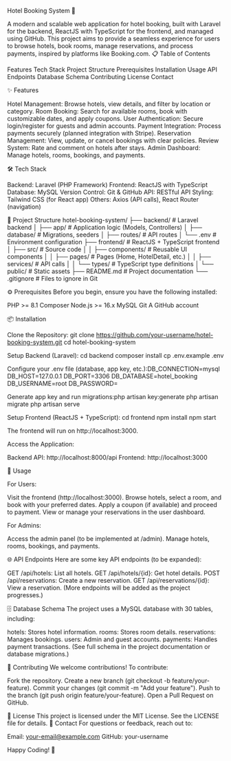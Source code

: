 Hotel Booking System 🏨

A modern and scalable web application for hotel booking, built with Laravel for the backend, ReactJS with TypeScript for the frontend, and managed using GitHub. This project aims to provide a seamless experience for users to browse hotels, book rooms, manage reservations, and process payments, inspired by platforms like Booking.com.
📋 Table of Contents

Features
Tech Stack
Project Structure
Prerequisites
Installation
Usage
API Endpoints
Database Schema
Contributing
License
Contact

✨ Features

Hotel Management: Browse hotels, view details, and filter by location or category.
Room Booking: Search for available rooms, book with customizable dates, and apply coupons.
User Authentication: Secure login/register for guests and admin accounts.
Payment Integration: Process payments securely (planned integration with Stripe).
Reservation Management: View, update, or cancel bookings with clear policies.
Review System: Rate and comment on hotels after stays.
Admin Dashboard: Manage hotels, rooms, bookings, and payments.

🛠 Tech Stack

Backend: Laravel (PHP Framework)
Frontend: ReactJS with TypeScript
Database: MySQL
Version Control: Git & GitHub
API: RESTful API
Styling: Tailwind CSS (for React app)
Others: Axios (API calls), React Router (navigation)

📂 Project Structure
hotel-booking-system/
├── backend/                    # Laravel backend
│   ├── app/                    # Application logic (Models, Controllers)
│   ├── database/               # Migrations, seeders
│   ├── routes/                 # API routes
│   └── .env                    # Environment configuration
├── frontend/                   # ReactJS + TypeScript frontend
│   ├── src/                    # Source code
│   │   ├── components/         # Reusable UI components
│   │   ├── pages/              # Pages (Home, HotelDetail, etc.)
│   │   ├── services/           # API calls
│   │   └── types/              # TypeScript type definitions
│   └── public/                 # Static assets
├── README.md                   # Project documentation
└── .gitignore                  # Files to ignore in Git

⚙ Prerequisites
Before you begin, ensure you have the following installed:

PHP >= 8.1
Composer
Node.js >= 16.x
MySQL
Git
A GitHub account

📦 Installation

Clone the Repository:
git clone https://github.com/your-username/hotel-booking-system.git
cd hotel-booking-system


Setup Backend (Laravel):
cd backend
composer install
cp .env.example .env


Configure your .env file (database, app key, etc.):DB_CONNECTION=mysql
DB_HOST=127.0.0.1
DB_PORT=3306
DB_DATABASE=hotel_booking
DB_USERNAME=root
DB_PASSWORD=


Generate app key and run migrations:php artisan key:generate
php artisan migrate
php artisan serve




Setup Frontend (ReactJS + TypeScript):
cd frontend
npm install
npm start


The frontend will run on http://localhost:3000.


Access the Application:

Backend API: http://localhost:8000/api
Frontend: http://localhost:3000



🚀 Usage

For Users:

Visit the frontend (http://localhost:3000).
Browse hotels, select a room, and book with your preferred dates.
Apply a coupon (if available) and proceed to payment.
View or manage your reservations in the user dashboard.


For Admins:

Access the admin panel (to be implemented at /admin).
Manage hotels, rooms, bookings, and payments.



🌐 API Endpoints
Here are some key API endpoints (to be expanded):

GET /api/hotels: List all hotels.
GET /api/hotels/{id}: Get hotel details.
POST /api/reservations: Create a new reservation.
GET /api/reservations/{id}: View a reservation.
(More endpoints will be added as the project progresses.)

🗄 Database Schema
The project uses a MySQL database with 30 tables, including:

hotels: Stores hotel information.
rooms: Stores room details.
reservations: Manages bookings.
users: Admin and guest accounts.
payments: Handles payment transactions.
(See full schema in the project documentation or database migrations.)

🤝 Contributing
We welcome contributions! To contribute:

Fork the repository.
Create a new branch (git checkout -b feature/your-feature).
Commit your changes (git commit -m "Add your feature").
Push to the branch (git push origin feature/your-feature).
Open a Pull Request on GitHub.

📜 License
This project is licensed under the MIT License. See the LICENSE file for details.
📧 Contact
For questions or feedback, reach out to:

Email: your-email@example.com
GitHub: your-username


Happy Coding! 🚀
